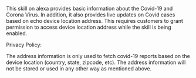 This skill on alexa provides basic information about the Covid-19 and Corona Virus. In addition, it also provides live updates on Covid cases based on echo device location address. This requires customers to grant permission to access device location address while the skill is being enabled.

Privacy Policy:

The address information is only used to fetch covid-19 reports based on the device location (country, state, zipcode, etc). The address information will not be stored or used in any other way as mentioned above.
